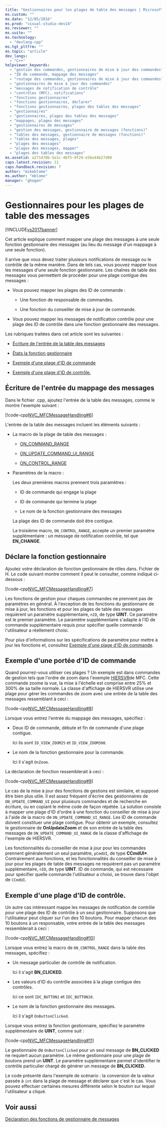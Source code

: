 ```yaml
---
title: "Gestionnaires pour les plages de table des messages | Microsoft Docs"
ms.custom: ""
ms.date: "12/05/2016"
ms.prod: "visual-studio-dev14"
ms.reviewer: ""
ms.suite: ""
ms.technology: 
  - "devlang-cpp"
ms.tgt_pltfrm: ""
ms.topic: "article"
dev_langs: 
  - "C++"
helpviewer_keywords: 
  - "gestion des commandes, gestionnaires de mise à jour des commandes"
  - "ID de commande, mappage des messages"
  - "routage des commandes, gestionnaires de mise à jour des commandes"
  - "gestionnaires de mise à jour des commandes"
  - "messages de notification de contrôle"
  - "contrôles (MFC), notifications"
  - "fonctions gestionnaires"
  - "fonctions gestionnaires, déclarer"
  - "fonctions gestionnaires, plages des tables des messages"
  - "gestionnaires"
  - "gestionnaires, plages des tables des messages"
  - "mappages, plages des messages"
  - "gestionnaires de messages"
  - "gestion des messages, gestionnaire de messages (fonctions)"
  - "tables des messages, gestionnaire de messages (fonctions)"
  - "tables des messages, plages"
  - "plages des messages"
  - "plages des messages, mapper"
  - "plages des tables des messages"
ms.assetid: a271478b-5e1c-46f5-9f29-e5be44b27d08
caps.latest.revision: 11
caps.handback.revision: 7
author: "mikeblome"
ms.author: "mblome"
manager: "ghogen"
---
```

# Gestionnaires pour les plages de table des messages
[!INCLUDE[vs2017banner](../assembler/inline/includes/vs2017banner.md)]

Cet article explique comment mapper une plage des messages à une seule fonction gestionnaire des messages \(au lieu du message d'un mappage à une seule fonction\).  
  
 Il arrive que vous devez traiter plusieurs notifications de message ou le contrôle de la même manière.  Dans de tels cas, vous pouvez mapper tous les messages d'une seule fonction gestionnaire.  Les chaînes de table des messages vous permettent de procéder pour une plage contigue des messages :  
  
-   Vous pouvez mapper les plages des ID de commande :  
  
    -   Une fonction de responsable de commandes.  
  
    -   Une fonction du conseiller de mise à jour de commande.  
  
-   Vous pouvez mapper les messages de notification contrôle pour une plage des ID de contrôle dans une fonction gestionnaire des messages.  
  
 Les rubriques traitées dans cet article sont les suivantes :  
  
-   [Écriture de l'entrée de la table des messages](#_core_writing_the_message.2d.map_entry)  
  
-   [États la fonction gestionnaire](#_core_declaring_the_handler_function)  
  
-   [Exemple d'une plage d'ID de commande](#_core_example_for_a_range_of_command_ids)  
  
-   [Exemple d'une plage d'ID de contrôle.](#_core_example_for_a_range_of_control_ids)  
  
##  <a name="_core_writing_the_message.2d.map_entry"></a> Écriture de l'entrée du mappage des messages  
 Dans le fichier .cpp, ajoutez l'entrée de la table des messages, comme le montre l'exemple suivant :  
  
 [!code-cpp[NVC_MFCMessageHandling#6](../mfc/codesnippet/CPP/handlers-for-message-map-ranges_1.cpp)]  
  
 L'entrée de la table des messages incluent les éléments suivants :  
  
-   La macro de la plage de table des messages :  
  
    -   [ON\_COMMAND\_RANGE](../Topic/ON_COMMAND_RANGE.md)  
  
    -   [ON\_UPDATE\_COMMAND\_UI\_RANGE](../Topic/ON_UPDATE_COMMAND_UI_RANGE.md)  
  
    -   [ON\_CONTROL\_RANGE](../Topic/ON_CONTROL_RANGE.md)  
  
-   Paramètres de la macro :  
  
     Les deux premières macros prennent trois paramètres :  
  
    -   ID de commande qui engage la plage  
  
    -   ID de commande qui termine la plage  
  
    -   Le nom de la fonction gestionnaire des messages  
  
     La plage des ID de commande doit être contigue.  
  
     La troisième macro, `ON_CONTROL_RANGE`, accepte un premier paramètre supplémentaire : un message de notification contrôle, tel que **EN\_CHANGE**.  
  
##  <a name="_core_declaring_the_handler_function"></a> Déclare la fonction gestionnaire  
 Ajoutez votre déclaration de fonction gestionnaire de rôles dans. Fichier de H.  Le code suivant montre comment il peut le consulter, comme indiqué ci\-dessous :  
  
 [!code-cpp[NVC_MFCMessageHandling#7](../mfc/codesnippet/CPP/handlers-for-message-map-ranges_2.h)]  
  
 Les fonctions de gestion pour chaques commandes ne prennent pas de paramètres en général.  À l'exception de les fonctions du gestionnaire de mise à jour, les fonctions et pour les plages de table des messages requièrent un paramètre supplémentaire, `nID`, de type **UINT**.  Ce paramètre est le premier paramètre.  Le paramètre supplémentaire s'adapte à l'ID de commande supplémentaire requis pour spécifier quelle commande l'utilisateur a réellement choisi.  
  
 Pour plus d'informations sur les spécifications de paramètre pour mettre à jour les fonctions et, consultez [Exemple d'une plage d'ID de commande](#_core_example_for_a_range_of_command_ids).  
  
##  <a name="_core_example_for_a_range_of_command_ids"></a> Exemple d'une portée d'ID de commande  
 Quand pourrez\-vous utiliser ces plages ?  Un exemple est dans commandes de gestion tels que l'ordre de zoom dans l'exemple [HIERSVR](../top/visual-cpp-samples.md)de MFC.  Cette commande zoome la vue, la mise à l'échelle est comprise entre 25% et 300% de sa taille normale.  La classe d'affichage de HIERSVR utilise une plage pour gérer les commandes de zoom avec une entrée de la table des messages ressemblant à ceci :  
  
 [!code-cpp[NVC_MFCMessageHandling#8](../mfc/codesnippet/CPP/handlers-for-message-map-ranges_3.cpp)]  
  
 Lorsque vous entrez l'entrée du mappage des messages, spécifiez :  
  
-   Deux ID de commande, débute et fin de commande d'une plage contigue.  
  
     Ici ils sont `ID_VIEW_ZOOM25` et `ID_VIEW_ZOOM300`.  
  
-   Le nom de la fonction gestionnaire pour la commande.  
  
     Ici il s'agit `OnZoom`.  
  
 La déclaration de fonction ressemblerait à ceci :  
  
 [!code-cpp[NVC_MFCMessageHandling#9](../mfc/codesnippet/CPP/handlers-for-message-map-ranges_4.h)]  
  
 Le cas de la mise à jour des fonctions de gestions est similaire, et supposé être bien plus utile.  Il est assez fréquent d'écrire des gestionnaires de `ON_UPDATE_COMMAND_UI` pour plusieurs commandes et de recherche en écriture, ou en copiant le même code de façon répétée.  La solution consiste à mapper une plage d'ID d'ordre à une fonction du conseiller de mise à jour à l'aide de la macro de `ON_UPDATE_COMMAND_UI_RANGE`.  Les ID de commande doivent constituer une plage contigue.  Pour obtenir un exemple, consultez le gestionnaire de **OnUpdateZoom** et de son entrée de la table des messages de `ON_UPDATE_COMMAND_UI_RANGE` de la classe d'affichage de l'exemple de HIERSVR.  
  
 Les fonctionnalités du conseiller de mise à jour pour les commandes prennent généralement un seul paramètre, `pCmdUI`, de type **CCmdUI\***.  Contrairement aux fonctions, et les fonctionnalités du conseiller de mise à jour pour les plages de table des messages ne requièrent pas un paramètre supplémentaire, `nID`, de type **UINT**.  ID de commande, qui est nécessaire pour spécifier quelle commande l'utilisateur a choisi, se trouve dans l'objet de `CCmdUI`.  
  
##  <a name="_core_example_for_a_range_of_control_ids"></a> Exemple d'une plage d'ID de contrôle.  
 Un autre cas intéressant mappe les messages de notification de contrôle pour une plage des ID de contrôle à un seul gestionnaire.  Supposons que l'utilisateur peut cliquer sur l'un des 10 boutons.  Pour mapper chacun des 10 boutons à un responsable, votre entrée de la table des messages ressemblerait à ceci :  
  
 [!code-cpp[NVC_MFCMessageHandling#10](../mfc/codesnippet/CPP/handlers-for-message-map-ranges_5.cpp)]  
  
 Lorsque vous entrez la macro de `ON_CONTROL_RANGE` dans la table des messages, spécifiez :  
  
-   Un message particulier de contrôle de notification.  
  
     Ici il s'agit **BN\_CLICKED**.  
  
-   Les valeurs d'ID du contrôle associées à la plage contigue des contrôles.  
  
     Ici ce sont `IDC_BUTTON1` et `IDC_BUTTON10`.  
  
-   Le nom de la fonction gestionnaire des messages.  
  
     Ici il s'agit `OnButtonClicked`.  
  
 Lorsque vous entrez la fonction gestionnaire, spécifiez le paramètre supplémentaire de **UINT**, comme suit :  
  
 [!code-cpp[NVC_MFCMessageHandling#11](../mfc/codesnippet/CPP/handlers-for-message-map-ranges_6.cpp)]  
  
 Le gestionnaire de `OnButtonClicked` pour un seul message de **BN\_CLICKED** ne requiert aucun paramètre.  Le même gestionnaire pour une plage de boutons prend un **UINT**.  Le paramètre supplémentaire permet d'identifier le contrôle particulier chargé de générer un message de **BN\_CLICKED**.  
  
 Le code présenté dans l'exemple de scénario : la conversion de la valeur passée à `int` dans la plage de message et déclarer que c'est le cas.  Vous pouvez effectuer certaines mesures différente selon le bouton sur lequel l'utilisateur a cliqué.  
  
## Voir aussi  
 [Déclaration des fonctions de gestionnaire de messages](../mfc/declaring-message-handler-functions.md)